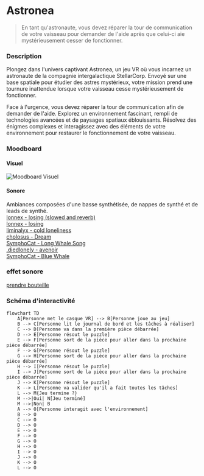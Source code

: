 # Astronea

> En tant qu'astronaute, vous devez réparer la tour de communication de votre vaisseau pour demander de l'aide après que celui-ci aie mystérieusement cesser de fonctionner.

### Description

Plongez dans l'univers captivant Astronea, un jeu VR où vous incarnez un astronaute de la compagnie intergalactique StellarCorp. Envoyé sur une base spatiale pour étudier des astres mystérieux, votre mission prend une tournure inattendue lorsque votre vaisseau cesse mystérieusement de fonctionner.

Face à l'urgence, vous devez réparer la tour de communication afin de demander de l'aide. Explorez un environnement fascinant, rempli de technologies avancées et de paysages spatiaux éblouissants. Résolvez des énigmes complexes et interagissez avec des éléments de votre environnement pour restaurer le fonctionnement de votre vaisseau.

### Moodboard

#### Visuel

![Moodboard Visuel]()

#### Sonore

Ambiances composées d'une basse synthétisée, de nappes de synthé et de leads de synthé. <br>
[lonnex - losing (slowed and reverb)](https://youtu.be/KZrvnPOu5oU?si=-EyvkCBBUJ0rWzIe) <br>
[lonnex - losing](https://youtu.be/BgBNLX_3afs?si=vbkmEJgLcy-1HkoC) <br>
[liminalyx - cold loneliness](https://youtu.be/xqp4gNT410s?si=xMWUA3M1ONo_CCdn) <br>
[cholosus - Dream](https://youtu.be/se5uNCrig18?si=1A6mLVT9Ko01AWEO) <br>
[SymphoCat - Long Whale Song](https://youtu.be/Glrwf8rKBXw?si=dz6L2nXC5B8sKCXO) <br>
[.diedlonely - avenoir](https://youtu.be/xF6Z8PdFbZQ?si=Gps7YuQKD7YOBPhE) <br>
[SymphoCat - Blue Whale](https://youtu.be/krSuui3nwqQ?si=G1x6yA_Nd2OJu_S9) <br>

### effet sonore
[prendre bouteille](https://pixabay.com/fr/sound-effects/bottle-clink-101000/) <br>

### Schéma d'interactivité

```mermaid
flowchart TD
    A[Personne met le casque VR] --> B[Personne joue au jeu]
    B --> C[Personne lit le journal de bord et les tâches à réaliser]
    C --> D[Personne va dans la première pièce débarrée]
    D --> E[Personne résout le puzzle]
    E --> F[Personne sort de la pièce pour aller dans la prochaine pièce débarrée]
    F --> G[Personne résout le puzzle]
    G --> H[Personne sort de la pièce pour aller dans la prochaine pièce débarrée]
    H --> I[Personne résout le puzzle]
    I --> J[Personne sort de la pièce pour aller dans la prochaine pièce débarrée]
    J --> K[Personne résout le puzzle]
    K --> L[Personne va valider qu'il a fait toutes les tâches]
    L --> M{Jeu termine ?}
    M -->|Oui| N[Jeu terminé]
    M -->|Non| B
    A --> O[Personne interagit avec l'environnement]
    B --> O
    C --> O
    D --> O
    E --> O
    F --> O
    G --> O
    H --> O
    I --> O
    J --> O
    K --> O
    L --> O

```
